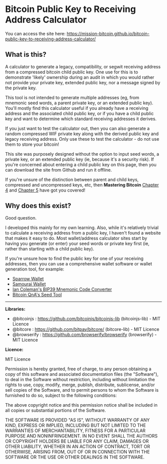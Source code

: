 # Bitcoin Public Key to Receiving Address Calculator

You can access the site here: https://mission-bitcoin.github.io/bitcoin-public-key-to-receiving-address-calculator/

## What is this?
A calculator to generate a legacy, compatibility, or segwit receiving address from a compressed bitcoin child public key. One use for this is to demonstrate 'likely' ownership during an audit in which you would rather not provide your private key, extended public key, nor a message signed by the private key. 

This tool is not intended to generate multiple addresses (eg, from mnemonic seed words, a parent private key, or an extended public key). You'll mostly find this calculator useful if you already have a receiving address and the associated child public key, or if you have a child public key and want to determine which standard receiving addresses it derives.

If you just want to test the calculator out, then you can also generate a random compressed WIF private key along with the derived public key and legacy receiving address. Only use these to test the calculator - do not use them to store your bitcoin!

This site was purposely designed without the option to input seed words, a private key, or an extended public key (ie, because it's a security risk). If you're concerned about entering a child public key on this page, then you can download the site from Github and run it offline.

If you're unsure of the distinction between parent and child keys, compressed and uncompressed keys, etc, then **Mastering Bitcoin** <a href="https://github.com/bitcoinbook/bitcoinbook/blob/develop/ch04.asciidoc" target="blank">Chapter 4</a> and <a href="https://github.com/bitcoinbook/bitcoinbook/blob/develop/ch05.asciidoc" target="blank">Chapter 5</a> have got you covered!</a></p>

## Why does this exist?
Good question. 

I developed this mainly for my own learning. Also, while it's relatively trivial to calculate a receiving address from a public key, I haven't found a website that makes it easy to do. Most wallet/address calculator sites start by having you generate (or enter) your seed words or private key first (ie, rather than starting with a child public key).

If you're unsure how to find the public key for one of your receiving addresses, then you can use a comprehensive wallet software or wallet generation tool, for example:
- <a href="https://sparrowwallet.com/" target="blank">Sparrow Wallet</a>
- <a href="https://samouraiwallet.com/" target="blank">Samourai Wallet</a>
- <a href="https://iancoleman.io/bip39/" target="blank">Ian Coleman's BIP39 Mnemonic Code Converter</a>
- <a href="https://bitcoiner.guide/seed/" target="blank">Bitcoin QnA's Seed Tool</a>

------------------------------------------------------------------------------------------------------------------

**Libraries:**

- @bitcoinjs : https://github.com/bitcoinjs/bitcoinjs-lib (bitcoinjs-lib) - MIT Licence
- @bitcore : https://github.com/bitpay/bitcore/ (bitcore-lib) - MIT Licence
- @browserify : https://github.com/browserify/browserify (browserify) - MIT Licence

**Licence:**

MIT Licence

Permission is hereby granted, free of charge, to any person obtaining a copy of this software and associated documentation files (the "Software"), to deal in the Software without restriction, including without limitation the rights to use, copy, modify, merge, publish, distribute, sublicense, and/or sell copies of the Software, and to permit persons to whom the Software is furnished to do so, subject to the following conditions:

The above copyright notice and this permission notice shall be included in all copies or substantial portions of the Software.

THE SOFTWARE IS PROVIDED "AS IS", WITHOUT WARRANTY OF ANY KIND, EXPRESS OR IMPLIED, INCLUDING BUT NOT LIMITED TO THE WARRANTIES OF MERCHANTABILITY, FITNESS FOR A PARTICULAR PURPOSE AND NONINFRINGEMENT. IN NO EVENT SHALL THE AUTHORS OR COPYRIGHT HOLDERS BE LIABLE FOR ANY CLAIM, DAMAGES OR OTHER LIABILITY, WHETHER IN AN ACTION OF CONTRACT, TORT OR OTHERWISE, ARISING FROM, OUT OF OR IN CONNECTION WITH THE SOFTWARE OR THE USE OR OTHER DEALINGS IN THE SOFTWARE.
